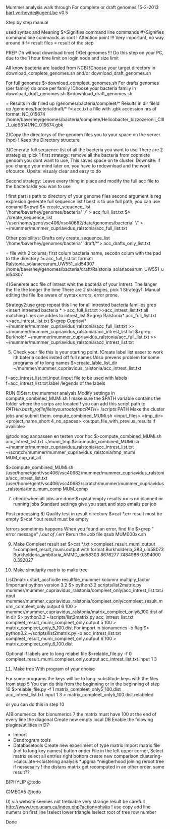 Mummer analysis walk through
For complete or draft genomes
15-2-2013 bart.verheyde@ugent.be v0.5

Step by step manual

used syntax and Meaning
$>Signifies command line commands
#>Signifies command line commands as root
! Attention point
!!! Very important, no way around it
f= result files
= result of the step

PREP (1h without download time)
1)Get genomes
!!! Do this step on your PC, due to the 1 hour time limit on login node and size limit

All know bacteria are loaded from NCBI
!Choose your target directory in 
download_complete_genomes.sh and/or download_draft_genomes.sh

For full genomes
$>download_compleet_genomes.sh
For drafts genomes (per family) do once per family
!Choose your bacteria family in download_draft_genomes.sh
$>download_draft_genomes.sh

= Results in dir filled up /genomes/bacteria/compleet/*
  Results in dir fileld up /genomes/bacteria/draft/*
f= acc.txt a fille with .gbk accession nrs 
of format: NC_015674	/home/baverhey/genomes/bacteria/complete/Helicobacter_bizzozeronii_CIII_1_uid68141/NC_015674.gbk

2)Copy the directorys of the genoom files you to your space on the server (hpc)
! Keep the Directory structure 

3)Generate full sequence list of all the bacteria you want to use
There are 2 strategies, pick 1
first strategy:
remove all the bacteria from copmlete genoom you dont want to use,
This saves space on te cluster.
Downsite: if you change your mind later on, you have to redownload and the work ofcource.
Upsite: visualy clear and easy to do

Second strategy:
Leave every thing in place and modify the full acc file to the bacteria/dir you wan to use

! first part is path to directory of your genome files second argument is reg expresion
generate full sequence list 
! best is to use full path, you can use comand $>pwd
$> create_sequence_list '/home/baverhey/genomes/bacteria' '*/*' > acc_full_list.txt
$> ./create_sequence_list '/user/home/gent/vsc406/vsc40682/data/genomes/bacteria' '*/*' > ~/mummer/mummer_cupriavidus_ralstonia/acc_full_list.txt


Other posibilitys:
Drafts only
create_sequence_list '/home/baverhey/genomes/bacteria' 'draft/*'> acc_drafts_only_list.txt

= file with 2 colums, first colum bacteria name, secodn colum with the pad to tthe directory
f= acc_full_list.txt format: Ralstonia_solanacearum_UW551_uid54307 /home/baverhey/genomes/bacteria/draft/Ralstonia_solanacearum_UW551_uid54307

4)Generete acc file of intrest whit the bacteria of your intrest.
The langer the file the longer the time
There are 2 strategies, pick 1
Strategy1: Manual editing the file
!be aware of syntax errors, error prone.

Strategy2:use grep repeat this line for all intrested bacteria families
grep <insert intrested bacteria * > acc_full_list.txt >>acc_intrest_list.txt
all matching lines are addes to intrest_list 
$>grep Ralstonia* acc_full_list.txt >>acc_intrest_list.txt
$>grep Cupriavi* ~/mummer/mummer_cupriavidus_ralstonia/acc_full_list.txt >> ~/mummer/mummer_cupriavidus_ralstonia/acc_intrest_list.txt 
$>grep Burkhold* ~/mummer/mummer_cupriavidus_ralstonia/acc_full_list.txt >> ~/mummer/mummer_cupriavidus_ralstonia/acc_intrest_list.txt 



5) Check your file this is your starting point.
!Create label list easer to work ith bateria codes insted off full names
!Also prevens problem for some programs of to long names
$>create_lable_list_dir ~/mummer/mummer_cupriavidus_ralstonia/acc_intrest_list.txt  

f=acc_intrest_list.txt.input /input file to be used with labels
f=acc_intrest_list.txt.label /legends of the labels


RUN
6)Start the mummer analysis
Modify settings in  compute_combined_MUMi.sh
! make sure the $PATH variable contains the folder where the scrips are located
! you can add this script path to $PATH in .bash_profile file in your root of hpc PATH=~/scripts:$PATH
Make the cluster jobs and submit them.
ompute_combined_MUMi.sh <input_files> <tmp_dir> <project_name_short 4_no_spaces> <output_file_with_previus_results if availible>

@todo nog aanpassen en testen voor hpc
$>compute_combined_MUMi.sh acc_intrest_list.txt ~/mumi_tmp
$>compute_combined_MUMi.sh ~/mummer/mummer_cupriavidus_ralstonia/acc_intrest_list.txt ~/scratch/mummer/mummer_cupriavidus_ralstonia/tmp_mumi MUM_cup_ral_all

$>compute_combined_MUMi.sh /user/home/gent/vsc406/vsc40682/mummer/mummer_cupriavidus_ralstonia/acc_intrest_list.txt /user/home/gent/vsc406/vsc40682/scratch/mummer/mummer_cupriavidus_ralstonia/tmp_mum_comp MUM_comp 



7) check when all jobs are done
$>qstat
empty results == is no planned or running jobs
Standard settings give you start and stop emails per job

Post processing
8) Quality test
in result directory
$>cat *.err result must be empty
$>cat *.out result must be empty

!errors sometimes happens
When you found an error, find file
$>grep " error message" /*.out of /*.err
Rerun the Job file qsub MUM000xx.sh

9) Make Compleet result set
$>cat *.txt >compleet_result_mumi.output
f=compleet_result_mumi.output 
with format:Burkholderia_383_uid58073	Burkholderia_ambifaria_AMMD_uid58303	8676277	7484986	0.394000	0.392027

10) Make simularity matrix to make tree

List2matrix start_accficdle resultfile_mummer kolomnr multiply_factor
!Important python version 3.2
$> python3.2 scripts/list2matrix.py mummer/mummer_cupriavidus_ralstonia/compleet_only/acc_intrest_list.txt.input mummer/mummer_cupriavidus_ralstonia/compleet_only/compleet_result_mumi_compleet_only.output 6 100 > mummer/mummer_cupriavidus_ralstonia/matrix_compleet_only6_100.dist
of in dir
$> python3.2 ~/scripts/list2matrix.py acc_intrest_list.txt compleet_result_mumi_compleet_only.output 5 100 > matrix_compleet_only_5_100.dist
For import in bionumerics -b flag
$> python3.2 ~/scripts/list2matrix.py -b acc_intrest_list.txt compleet_result_mumi_compleet_only.output 6 100 > matrix_compleet_only_6_100.dist


Optional if labels are to long relabel file
$>relable_file.py -f 0 compleet_result_mumi_compleet_only.output acc_intrest_list.txt.input 1 3


11) Make tree
With program of your choise

For some programs the keys will be to long:
substitude keys with the files from step 5
You can do this from the beginning or in the beginning of step 10
$>relable_file.py -f 1  matrix_compleet_only5_100.dist acc_intrest_list.txt.input 1 3 > matrix_compleet_only5_100.dist.relabeled

or you can do this in step 10


A)Bionumerics
!for bionumerics 7 the matrix must have 100 at the end of every line the diagonal
Create new empty local DB
Enable the folowing plugins/utilities in D7:
 * Import
 * Dendrogram tools
 * Databasetools
Create new experiment of type matrix
Import matrix file (not to long key names) button onder File in the left upper corner, Select matrix
select all entries
right bottom create new comparison
clustering->calculate->clustering analysis
*upgma
*neigberhood joining
reroot tree if nessesairy
! the distans matrix get recomputed in an other order, same result?? 

B)PHYLIP @todo

C)MEGA5 @todo

D) via website seemes not trelaiable very strange result be carefull
http://www.trex.uqam.ca/index.php?action=phylip
! use copy add line numers on first line
!select lower triangle
!select root of tree row number

Done
